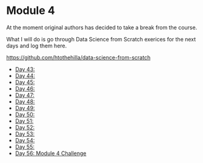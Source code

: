# Module 4

At the moment original authors has decided to take a break from the course.

What I will do is go through Data Science from Scratch exerices for the next days and log them here. 

https://github.com/htothehilla/data-science-from-scratch

* [Day 43: ](../Module4/Day43)
* [Day 44: ](../Module4/Day44)
* [Day 45: ](../Module4/Day45)
* [Day 46: ](../Module4/Day46)
* [Day 47: ](../Module4/Day47)
* [Day 48: ](../Module4/Day48)
* [Day 49: ](../Module4/Day49)
* [Day 50: ](../Module4/Day50)
* [Day 51: ](../Module4/Day51)
* [Day 52: ](../Module4/Day52)
* [Day 53: ](../Module4/Day53)
* [Day 54: ](../Module4/Day54)
* [Day 55: ](../Module4/Day55)
* [Day 56: Module 4 Challenge](../Module4/Day56)
